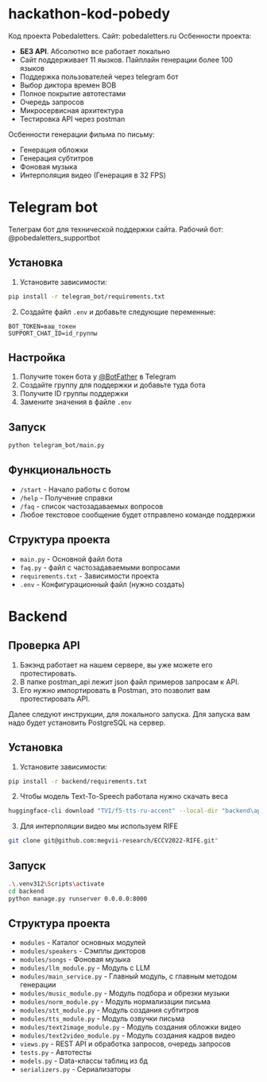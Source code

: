 # hackathon-kod-pobedy

Код проекта Pobedaletters. Сайт: pobedaletters.ru
Осбенности проекта:
- **БЕЗ API**. Абсолютно все работает локально  
- Сайт поддерживает 11 яызков. Пайплайн генерации более 100 языков
- Поддержка пользователей через telegram бот
- Выбор диктора времен ВОВ
- Полное покрытие автотестами
- Очередь запросов
- Микросервисная архитектура
- Тестировка API через postman

Осбенности генерации фильма по письму:
- Генерация обложки
- Генерация субтитров
- Фоновая музыка
- Интерполяция видео (Генерация в 32 FPS)
# Telegram bot

Телеграм бот для технической поддержки сайта. Рабочий бот: @pobedaletters_supportbot

## Установка

1. Установите зависимости:
```bash
pip install -r telegram_bot/requirements.txt
```

2. Создайте файл `.env` и добавьте следующие переменные:
```
BOT_TOKEN=ваш_токен
SUPPORT_CHAT_ID=id_группы
```

## Настройка

1. Получите токен бота у [@BotFather](https://t.me/BotFather) в Telegram
2. Создайте группу для поддержки и добавьте туда бота
3. Получите ID группы поддержки
4. Замените значения в файле `.env`

## Запуск

```bash
python telegram_bot/main.py
```

## Функциональность

- `/start` - Начало работы с ботом
- `/help` - Получение справки
- `/faq` - список частозадаваемых вопросов
- Любое текстовое сообщение будет отправлено команде поддержки

## Структура проекта

- `main.py` - Основной файл бота
- `faq.py` - файл с частозадаваемыми вопросами
- `requirements.txt` - Зависимости проекта
- `.env` - Конфигурационный файл (нужно создать) 


# Backend

## Проверка API
1. Бэкэнд работает на нашем сервере, вы уже можете его протестировать.
2. В папке postman_api лежит json файл примеров запросам к API.
3. Его нужно импортировать в Postman, это позволит вам протестировать API.

Далее следуют инструкции, для локального запуска. Для запуска вам надо будет установить PostgreSQL на сервер.

## Установка

1. Установите зависимости:
```bash
pip install -r backend/requirements.txt
```

2. Чтобы модель Text-To-Speech работала нужно скачать веса

```bash
huggingface-cli download "TVI/f5-tts-ru-accent" --local-dir "backend\api\modules\f5_ckpt"
```
3. Для интерполяции видео мы используем RIFE

```bash
git clone git@github.com:megvii-research/ECCV2022-RIFE.git"
```


## Запуск
```bash
.\.venv312\Scripts\activate
cd backend
python manage.py runserver 0.0.0.0:8000
```

## Структура проекта

- `modules` - Каталог основных модулей
- `modules/speakers` - Сэмплы дикторов
- `modules/songs` - Фоновая музыка
- `modules/llm_module.py` - Модуль с LLM
- `modules/main_service.py` - Главный модуль, с главным методом генерации
- `modules/music_module.py` - Модуль подбора и обрезки музыки
- `modules/norm_module.py` - Модуль нормализации письма
- `modules/stt_module.py` - Модуль создания субтитров
- `modules/tts_module.py` - Модуль озвучки письма
- `modules/text2image_module.py` - Модуль создания обложки видео
- `modules/text2video_module.py` - Модуль создания кадров видео
- `views.py` - REST API и обработка запросов, очередь запросов
- `tests.py` - Автотесты
- `models.py` - Data-классы таблиц из бд
- `serializers.py` - Сериализаторы